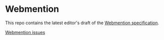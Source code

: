 # Webmention

This repo contains the latest editor's draft of the [Webmention specification](http://webmention.net/draft/).

[Webmention issues](https://github.com/w3c-social/webmention/issues)
